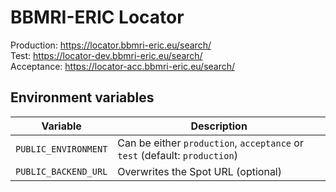 # BBMRI-ERIC Locator

Production: https://locator.bbmri-eric.eu/search/  
Test: https://locator-dev.bbmri-eric.eu/search/  
Acceptance: https://locator-acc.bbmri-eric.eu/search/

## Environment variables

| Variable                | Description                                                                                    |
| ----------------------- | ---------------------------------------------------------------------------------------------- |
| `PUBLIC_ENVIRONMENT`    | Can be either `production`, `acceptance` or `test` (default: `production`)                     |
| `PUBLIC_BACKEND_URL`    | Overwrites the Spot URL (optional)                                                             |
